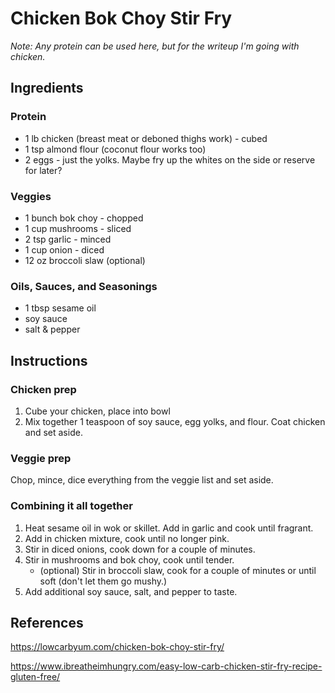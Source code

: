 # Chicken Bok Choy Stir Fry
*Note: Any protein can be used here, but for the writeup I'm going with chicken.*

## Ingredients

### Protein
* 1 lb chicken (breast meat or deboned thighs work) - cubed
* 1 tsp almond flour (coconut flour works too)
* 2 eggs - just the yolks. Maybe fry up the whites on the side or reserve for later?

### Veggies
* 1 bunch bok choy - chopped
* 1 cup mushrooms - sliced
* 2 tsp garlic - minced
* 1 cup onion - diced
* 12 oz broccoli slaw (optional)

### Oils, Sauces, and Seasonings
* 1 tbsp sesame oil
* soy sauce
* salt & pepper

## Instructions

### Chicken prep

1. Cube your chicken, place into bowl
2. Mix together 1 teaspoon of soy sauce, egg yolks, and flour. Coat chicken and set aside.

### Veggie prep

Chop, mince, dice everything from the veggie list and set aside.

### Combining it all together

1. Heat sesame oil in wok or skillet. Add in garlic and cook until fragrant.
2. Add in chicken mixture, cook until no longer pink.
3. Stir in diced onions, cook down for a couple of minutes.
4. Stir in mushrooms and bok choy, cook until tender.
    * (optional) Stir in broccoli slaw, cook for a couple of minutes or until soft (don't let them go mushy.)
5. Add additional soy sauce, salt, and pepper to taste.

## References
https://lowcarbyum.com/chicken-bok-choy-stir-fry/

https://www.ibreatheimhungry.com/easy-low-carb-chicken-stir-fry-recipe-gluten-free/
